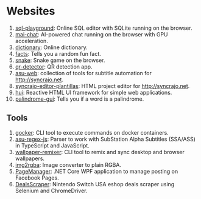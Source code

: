 # Websites

1. [sql-playground](https://fs-frost.github.io/sql-playground/): Online SQL editor with SQLite running on the browser.
1. [mai-chat](https://fs-frost.github.io/mai-chat/): AI-powered chat running on the browser with GPU acceleration.
1. [dictionary](https://fs-frost.github.io/dictionary): Online dictionary.
1. [facts](https://fs-frost.github.io/facts/): Tells you a random fun fact.
1. [snake](https://fs-frost.github.io/snake/): Snake game on the browser.
1. [qr-detector](https://fs-frost.github.io/qr-detector/): QR detection app.
1. [asu-web](https://fs-frost.github.io/asu-web/): collection of tools for subtitle automation for http://syncrajo.net.
1. [syncrajo-editor-plantillas](https://fs-frost.github.io/syncrajo-editor-plantillas/): HTML project editor for http://syncrajo.net.
1. [hui](https://fs-frost.github.io/hui/): Reactive HTML UI framework for simple web applications.
1. [palindrome-gui](https://fs-frost.github.io/palindrome-gui/): Tells you if a word is a palindrome.

## Tools

1. [gocker](https://github.com/FS-Frost/gocker): CLI tool to execute commands on docker containers.
1. [asu-regex-js](https://github.com/FS-Frost/asu-regex-js): Parser to work with SubStation Alpha Subtitles (SSA/ASS) in TypeScript and JavaScript.
1. [wallpaper-remixer](https://github.com/FS-Frost/wallpaper-remixer): CLI tool to remix and sync desktop and browser wallpapers.
1. [img2rgba](https://github.com/FS-Frost/img2rgba): Image converter to plain RGBA.
1. [PageManager](https://github.com/FS-Frost/PageManager): .NET Core WPF application to manage posting on Facebook Pages.
1. [DealsScraper](https://github.com/FS-Frost/DealsScraper): Nintendo Switch USA eshop deals scraper using Selenium and ChromeDriver.